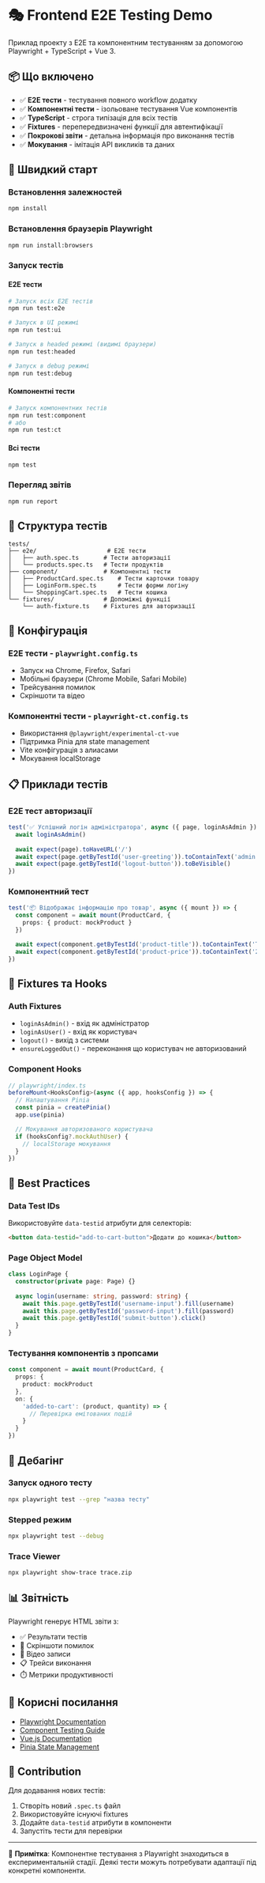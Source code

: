# 🎭 Frontend E2E Testing Demo

Приклад проекту з E2E та компонентним тестуванням за допомогою Playwright + TypeScript + Vue 3.

## 📦 Що включено

- ✅ **E2E тести** - тестування повного workflow додатку
- ✅ **Компонентні тести** - ізольоване тестування Vue компонентів
- ✅ **TypeScript** - строга типізація для всіх тестів
- ✅ **Fixtures** - перепередвизначені функції для автентифікації
- ✅ **Покрокові звіти** - детальна інформація про виконання тестів
- ✅ **Мокування** - імітація API викликів та даних

## 🚀 Швидкий старт

### Встановлення залежностей
```bash
npm install
```

### Встановлення браузерів Playwright
```bash
npm run install:browsers
```

### Запуск тестів

#### E2E тести
```bash
# Запуск всіх E2E тестів
npm run test:e2e

# Запуск в UI режимі
npm run test:ui

# Запуск в headed режимі (видимі браузери)
npm run test:headed

# Запуск в debug режимі
npm run test:debug
```

#### Компонентні тести
```bash
# Запуск компонентних тестів
npm run test:component
# або
npm run test:ct
```

#### Всі тести
```bash
npm test
```

### Перегляд звітів
```bash
npm run report
```

## 🧪 Структура тестів

```
tests/
├── e2e/                    # E2E тести
│   ├── auth.spec.ts       # Тести авторизації
│   └── products.spec.ts   # Тести продуктів
├── component/             # Компонентні тести
│   ├── ProductCard.spec.ts    # Тести карточки товару
│   ├── LoginForm.spec.ts      # Тести форми логіну
│   └── ShoppingCart.spec.ts   # Тести кошика
└── fixtures/              # Допоміжні функції
    └── auth-fixture.ts    # Fixtures для авторизації
```

## 🔧 Конфігурація

### E2E тести - `playwright.config.ts`
- Запуск на Chrome, Firefox, Safari
- Мобільні браузери (Chrome Mobile, Safari Mobile)
- Трейсування помилок
- Скріншоти та відео

### Компонентні тести - `playwright-ct.config.ts`
- Використання `@playwright/experimental-ct-vue`
- Підтримка Pinia для state management
- Vite конфігурація з алиасами
- Мокування localStorage

## 📋 Приклади тестів

### E2E тест авторизації
```typescript
test('✅ Успішний логін адміністратора', async ({ page, loginAsAdmin }) => {
  await loginAsAdmin()
  
  await expect(page).toHaveURL('/')
  await expect(page.getByTestId('user-greeting')).toContainText('admin')
  await expect(page.getByTestId('logout-button')).toBeVisible()
})
```

### Компонентний тест
```typescript
test('📦 Відображає інформацію про товар', async ({ mount }) => {
  const component = await mount(ProductCard, {
    props: { product: mockProduct }
  })

  await expect(component.getByTestId('product-title')).toContainText('Тестовий ноутбук')
  await expect(component.getByTestId('product-price')).toContainText('25')
})
```

## 🔌 Fixtures та Hooks

### Auth Fixtures
- `loginAsAdmin()` - вхід як адміністратор
- `loginAsUser()` - вхід як користувач
- `logout()` - вихід з системи
- `ensureLoggedOut()` - переконання що користувач не авторизований

### Component Hooks
```typescript
// playwright/index.ts
beforeMount<HooksConfig>(async ({ app, hooksConfig }) => {
  // Налаштування Pinia
  const pinia = createPinia()
  app.use(pinia)

  // Мокування авторизованого користувача
  if (hooksConfig?.mockAuthUser) {
    // localStorage мокування
  }
})
```

## 🎯 Best Practices

### Data Test IDs
Використовуйте `data-testid` атрибути для селекторів:
```html
<button data-testid="add-to-cart-button">Додати до кошика</button>
```

### Page Object Model
```typescript
class LoginPage {
  constructor(private page: Page) {}
  
  async login(username: string, password: string) {
    await this.page.getByTestId('username-input').fill(username)
    await this.page.getByTestId('password-input').fill(password)
    await this.page.getByTestId('submit-button').click()
  }
}
```

### Тестування компонентів з пропсами
```typescript
const component = await mount(ProductCard, {
  props: {
    product: mockProduct
  },
  on: {
    'added-to-cart': (product, quantity) => {
      // Перевірка емітованих подій
    }
  }
})
```

## 🐛 Дебагінг

### Запуск одного тесту
```bash
npx playwright test --grep "назва тесту"
```

### Stepped режим
```bash
npx playwright test --debug
```

### Trace Viewer
```bash
npx playwright show-trace trace.zip
```

## 📊 Звітність

Playwright генерує HTML звіти з:
- ✅ Результати тестів
- 📸 Скріншоти помилок
- 🎥 Відео записи
- 📋 Трейси виконання
- ⏱️ Метрики продуктивності

## 🔗 Корисні посилання

- [Playwright Documentation](https://playwright.dev/)
- [Component Testing Guide](https://playwright.dev/docs/test-components)
- [Vue.js Documentation](https://vuejs.org/)
- [Pinia State Management](https://pinia.vuejs.org/)

## 🤝 Contribution

Для додавання нових тестів:

1. Створіть новий `.spec.ts` файл
2. Використовуйте існуючі fixtures
3. Додайте `data-testid` атрибути в компоненти
4. Запустіть тести для перевірки

---

📝 **Примітка**: Компонентне тестування з Playwright знаходиться в експериментальній стадії. Деякі тести можуть потребувати адаптації під конкретні компоненти. 
